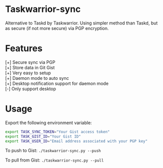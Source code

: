 # Taskwarrior-sync

Alternative to Taskd by Taskwarrior. Using simpler method than Taskd, but as secure (if not more secure) via PGP encryption.

# Features
[+] Secure sync via PGP<br>
[+] Store data in Git Gist<br>
[+] Very easy to setup<br>
[+] Daemon mode to auto sync<br>
[+] Desktop notification support for daemon mode<br>
[-] Only support desktop<br>

# Usage
Export the following environment variable:
```bash
export TASK_SYNC_TOKEN="Your Gist access token"
export TASK_GIST_ID="Your Gist ID"
export TASK_USER_ID="Email address associated with your PGP key"
```

To push to Gist: `./taskwarrior-sync.py --push`

To pull from Gist: `./taskwarrior-sync.py --pull`
